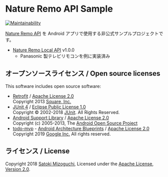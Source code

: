 # Nature Remo API Sample

[![Maintainability](https://api.codeclimate.com/v1/badges/fa464814de8f55e9a62a/maintainability)](https://codeclimate.com/github/mizo0203/nature-remo-sample/maintainability)

[Nature Remo API](https://developer.nature.global) を Android アプリで使用する非公式サンプルプロジェクトです。

* [Nature Remo Local API](http://local.swagger.nature.global) v1.0.0
    * Panasonic 製テレビリモコンを例に実装済み

## オープンソースライセンス / Open source licenses

This software includes open source software:

* [Retrofit](https://square.github.io/retrofit/) / [Apache License 2.0](https://square.github.io/retrofit/)  
  Copyright 2013 [Square, Inc.](https://squareup.com/)
* [JUnit 4](https://junit.org/junit4/) / [Eclipse Public License 1.0](https://junit.org/junit4/license.html)  
  Copyright © 2002-2018 [JUnit](http://www.junit.org/). All Rights Reserved.
* [Android Support Library](https://developer.android.com/topic/libraries/support-library/) / [Apache License 2.0](https://developer.android.com/license)  
  Copyright (c) 2005-2013, The [Android Open Source Project](https://source.android.com/)
* [todo-mvp](https://github.com/googlesamples/android-architecture/tree/todo-mvp/) - [Android Architecture Blueprints](https://github.com/googlesamples/android-architecture) / [Apache License 2.0](https://github.com/googlesamples/android-architecture)  
  Copyright 2019 [Google Inc.](https://www.google.com) All rights reserved.

## ライセンス / License

Copyright 2018 [Satoki Mizoguchi](https://github.com/mizo0203), Licensed under the [Apache License, Version 2.0](LICENSE).
